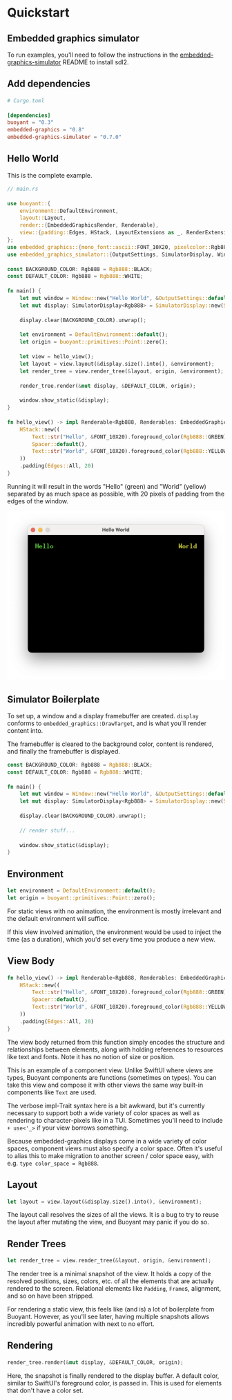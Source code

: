 # Quickstart

## Embedded graphics simulator

To run examples, you'll need to follow the instructions in the [embedded-graphics-simulator](https://github.com/embedded-graphics/simulator)
README to install sdl2.

## Add dependencies

```toml
# Cargo.toml

[dependencies]
buoyant = "0.3"
embedded-graphics = "0.8"
embedded-graphics-simulator = "0.7.0"
```

## Hello World

This is the complete example.

```rust
// main.rs

use buoyant::{
    environment::DefaultEnvironment,
    layout::Layout,
    render::{EmbeddedGraphicsRender, Renderable},
    view::{padding::Edges, HStack, LayoutExtensions as _, RenderExtensions, Spacer, Text},
};
use embedded_graphics::{mono_font::ascii::FONT_10X20, pixelcolor::Rgb888, prelude::*};
use embedded_graphics_simulator::{OutputSettings, SimulatorDisplay, Window};

const BACKGROUND_COLOR: Rgb888 = Rgb888::BLACK;
const DEFAULT_COLOR: Rgb888 = Rgb888::WHITE;

fn main() {
    let mut window = Window::new("Hello World", &OutputSettings::default());
    let mut display: SimulatorDisplay<Rgb888> = SimulatorDisplay::new(Size::new(480, 320));

    display.clear(BACKGROUND_COLOR).unwrap();

    let environment = DefaultEnvironment::default();
    let origin = buoyant::primitives::Point::zero();

    let view = hello_view();
    let layout = view.layout(&display.size().into(), &environment);
    let render_tree = view.render_tree(&layout, origin, &environment);

    render_tree.render(&mut display, &DEFAULT_COLOR, origin);

    window.show_static(&display);
}

fn hello_view() -> impl Renderable<Rgb888, Renderables: EmbeddedGraphicsRender<Rgb888>> {
    HStack::new((
        Text::str("Hello", &FONT_10X20).foreground_color(Rgb888::GREEN),
        Spacer::default(),
        Text::str("World", &FONT_10X20).foreground_color(Rgb888::YELLOW),
    ))
    .padding(Edges::All, 20)
}
```

Running it will result in the words "Hello" (green) and "World" (yellow) separated by
as much space as possible, with 20 pixels of padding from the edges of the window.

![hello-world](assets/hello-world.png)

## Simulator Boilerplate

To set up, a window and a display framebuffer are created. `display` conforms to `embedded_graphics::DrawTarget`,
and is what you'll render content into.

The framebuffer is cleared to the background color, content is rendered, and finally the framebuffer
is displayed.

```rust
const BACKGROUND_COLOR: Rgb888 = Rgb888::BLACK;
const DEFAULT_COLOR: Rgb888 = Rgb888::WHITE;

fn main() {
    let mut window = Window::new("Hello World", &OutputSettings::default());
    let mut display: SimulatorDisplay<Rgb888> = SimulatorDisplay::new(Size::new(480, 320));

    display.clear(BACKGROUND_COLOR).unwrap();
 
    // render stuff...

    window.show_static(&display);
}
```

## Environment

```rust
let environment = DefaultEnvironment::default();
let origin = buoyant::primitives::Point::zero();
```

For static views with no animation, the environment is mostly irrelevant and the default
environment will suffice.

If this view involved animation, the environment would be used to inject the time
(as a duration), which you'd set every time you produce a new view.

## View Body

```rust
fn hello_view() -> impl Renderable<Rgb888, Renderables: EmbeddedGraphicsRender<Rgb888>> {
    HStack::new((
        Text::str("Hello", &FONT_10X20).foreground_color(Rgb888::GREEN),
        Spacer::default(),
        Text::str("World", &FONT_10X20).foreground_color(Rgb888::YELLOW),
    ))
    .padding(Edges::All, 20)
}
```

The view body returned from this function simply encodes the structure and relationships between
elements, along with holding references to resources like text and fonts. Note it has no notion
of size or position.

This is an example of a component view. Unlike SwiftUI where views are types, Buoyant components
are functions (sometimes on types). You can take this view and compose it with other views
the same way built-in components like `Text` are used.

The verbose impl-Trait syntax here is a bit awkward, but it's currently necessary to support
both a wide variety of color spaces as well as rendering to character-pixels like in a TUI.
Sometimes you'll need to include `+ use<'_>` if your view borrows something.

Because embedded-graphics displays come in a wide variety of color spaces, component views
must also specify a color space. Often it's useful to alias this to make migration to another
screen / color space easy, with e.g. `type color_space = Rgb888`.

## Layout

```rust
let layout = view.layout(&display.size().into(), &environment);
```

The layout call resolves the sizes of all the views. It is a bug to try to reuse the layout
after mutating the view, and Buoyant may panic if you do so.

## Render Trees

```rust
let render_tree = view.render_tree(&layout, origin, &environment);
```

The render tree is a minimal snapshot of the view. It holds a copy of the resolved positions,
sizes, colors, etc. of all the elements that are actually rendered to the screen.
Relational elements like `Padding`, `Frame`s, alignment, and so on have been stripped.

For rendering a static view, this feels like (and is) a lot of boilerplate from Buoyant.
However, as you'll see later, having multiple snapshots allows incredibly powerful animation
with next to no effort.

## Rendering

```rust
render_tree.render(&mut display, &DEFAULT_COLOR, origin);
```

Here, the snapshot is finally rendered to the display buffer. A default color, similar to SwiftUI's
foreground color, is passed in. This is used for elements that don't have a color set.
